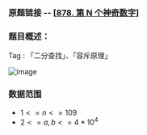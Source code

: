 ### 原题链接 -- [[878. 第 N 个神奇数字](https://leetcode.cn/problems/nth-magical-number/)]

### 题目概述：
Tag : 「二分查找」、「容斥原理」

![image](https://user-images.githubusercontent.com/99656524/203226102-2c1d0a6e-2e05-4649-91c6-07e33c79d440.png)

### 数据范围
* $1 <= n <= 109$
* $2 <= a, b <= 4 * 10^4$

